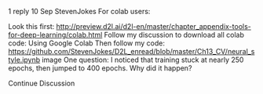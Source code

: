

<!--
 * @version:
 * @Author:  StevenJokes https://github.com/StevenJokes
 * @Date: 2020-09-13 20:17:39
 * @LastEditors:  StevenJokes https://github.com/StevenJokes
 * @LastEditTime: 2020-09-13 20:17:45
 * @Description:http://preview.d2l.ai/d2l-en/master/chapter_computer-vision/neural-style.html
 * @TODO::
 * @Reference:
-->
1 reply
10 Sep
Steven​Jokes
For colab users:

Look this first: http://preview.d2l.ai/d2l-en/master/chapter_appendix-tools-for-deep-learning/colab.html
Follow my discussion to download all colab code: Using Google Colab
Then follow my code:
https://github.com/StevenJokes/D2L_enread/blob/master/Ch13_CV/neural_style.ipynb
image
One question: I noticed that training stuck at nearly 250 epochs, then jumped to 400 epochs.
Why did it happen?

Continue Discussion
